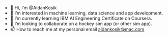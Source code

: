 - 👋 Hi, I’m @AidanKosik
- 👀 I’m interested in machine learning, data science and app development.
- 🌱 I’m currently learning IBM AI Engineering Certificate on Coursera.
- 💞️ I’m looking to collaborate on a hockey sim app (or other sim app).
- 📫 How to reach me at my personal email aidankosik@mac.com

<!---
AidanKosik/AidanKosik is a ✨ special ✨ repository because its `README.md` (this file) appears on your GitHub profile.
You can click the Preview link to take a look at your changes.
--->
